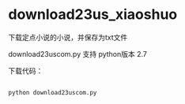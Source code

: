 # download23us_xiaoshuo
下载定点小说的小说，并保存为txt文件

download23uscom.py  支持 python版本 2.7

下载代码：
```python

python download23uscom.py

```